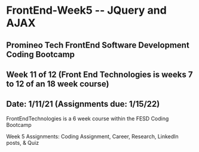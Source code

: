 # FrontEnd-Week5 -- JQuery and AJAX

## Promineo Tech FrontEnd Software Development Coding Bootcamp 
## Week 11 of 12 (Front End Technologies is weeks 7 to 12 of an 18 week course) 
## Date:  1/11/21 (Assignments due:  1/15/22) 

FrontEndTechnologies is a 6 week course within the FESD Coding Bootcamp

Week 5 Assignments:  Coding Assignment, Career, Research, LinkedIn posts, & Quiz

